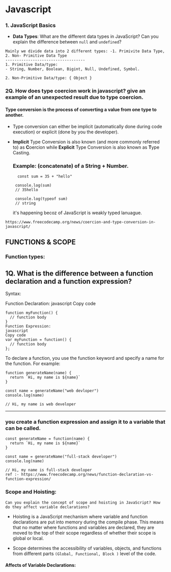 # Javascript

### 1. JavaScript Basics

- **Data Types**: What are the different data types in JavaScript? Can you explain the difference between `null` and `undefined`?
 ```
 Mainly we divide data into 2 different types: -1. Primivite Data Type, 2. Non- Primitive Data Type
 -----------------------------------
 1. Primitive Data/type: 
 - String, Number, Boolean, Bigint, Null, Undefined, Symbol.

 2. Non-Primitive Data/type: { Object }
 ```

 ### 2Q. How does type **coercion** work in javascript? give an example of an unexpected result due to type coercion.

 #### Type conversion is the process of converting a value from one type to another.
 - Type conversion can either be implicit (automatically done during code execution) or explicit (done by you the developer).

- **Implicit** Type Conversion is also known (and more commonly referred to) as **C**oercion while **Explicit** Type Conversion is also known as **T**ype Casting.
  ### Example: (concatenate) of a String + Number.
  ```
    const sum = 35 + "hello"

   console.log(sum)
   // 35hello

   console.log(typeof sum)
   // string
   ```
   it's happening becoz of JavaScript is weakly typed lanuague.
 ```
 https://www.freecodecamp.org/news/coercion-and-type-conversion-in-javascript/

 ```
 ## FUNCTIONS & SCOPE
 ### Function types:
 1Q. What is the difference between a function declaration and a function expression?
- 

Syntax:

Function Declaration:
javascript
Copy code
```
function myFunction() {
  // function body
}
Function Expression:
javascript
Copy code
var myFunction = function() {
  // function body
};
```
To declare a function, you use the function keyword and specify a name for the function. For example:
```
function generateName(name) {
  return `Hi, my name is ${name}`
}

const name = generateName("web devloper")
console.log(name)

// Hi, my name is web developer
```
----------------------------------

### you create a function expression and assign it to a variable that can be called.
```
const generateName = function(name) {
  return `Hi, my name is ${name}`
}

const name = generateName("full-stack developer")
console.log(name)

// Hi, my name is full-stack developer
ref :- https://www.freecodecamp.org/news/function-declaration-vs-function-expression/
```
### Scope and Hoisting: 
 `Can you explain the concept of scope and hoisting in JavaScript? How do they affect variable declarations?`

-  Hoisting is a JavaScript mechanism where variable and function declarations are put into memory during the compile phase. This means that no matter where functions and variables are declared, they are moved to the top of their scope regardless of whether their scope is global or local.

- Scope determines the accessibility of variables, objects, and functions from different parts `(Global, Functional, Block )` level of the code.

#### Affects of Variable Declarations:


